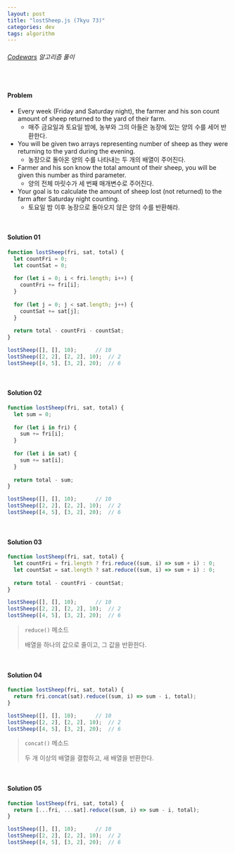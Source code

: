 ```yaml
---
layout: post
title: "lostSheep.js (7kyu 73)"
categories: dev
tags: algorithm
---
```


###### [Codewars](https://www.codewars.com) 알고리즘 풀이

<br>

#### Problem

- Every week (Friday and Saturday night), the farmer and his son count amount of sheep returned to the yard of their farm.
  - 매주 금요일과 토요일 밤에, 농부와 그의 아들은 농장에 있는 양의 수를 세어 반환한다.
- You will be given two arrays representing number of sheep as they were returning to the yard during the evening.
  - 농장으로 돌아온 양의 수를 나타내는 두 개의 배열이 주어진다.
- Farmer and his son know the total amount of their sheep, you will be given this number as third parameter.
  - 양의 전체 마릿수가 세 번째 매개변수로 주어진다.
- Your goal is to calculate the amount of sheep lost (not returned) to the farm after Saturday night counting.
  - 토요일 밤 이후 농장으로 돌아오지 않은 양의 수를 반환해라.

<br>

#### Solution 01

```js
function lostSheep(fri, sat, total) {
  let countFri = 0;
  let countSat = 0;
  
  for (let i = 0; i < fri.length; i++) {
    countFri += fri[i];
  }
  
  for (let j = 0; j < sat.length; j++) {
    countSat += sat[j];
  }
  
  return total - countFri - countSat;
}

lostSheep([], [], 10);		// 10
lostSheep([2, 2], [2, 2], 10);	// 2
lostSheep([4, 5], [3, 2], 20);	// 6
```

<br>

#### Solution 02

```js
function lostSheep(fri, sat, total) {
  let sum = 0;
  
  for (let i in fri) {
    sum += fri[i];
  }
  
  for (let i in sat) {
    sum += sat[i];
  }
  
  return total - sum;
}

lostSheep([], [], 10);		// 10
lostSheep([2, 2], [2, 2], 10);	// 2
lostSheep([4, 5], [3, 2], 20);	// 6
```

<br>

#### Solution 03

```js
function lostSheep(fri, sat, total) {
  let countFri = fri.length ? fri.reduce((sum, i) => sum + i) : 0;
  let countSat = sat.length ? sat.reduce((sum, i) => sum + i) : 0;
  
  return total - countFri - countSat;
}

lostSheep([], [], 10);		// 10
lostSheep([2, 2], [2, 2], 10);	// 2
lostSheep([4, 5], [3, 2], 20);	// 6
```

> `reduce()` 메소드
>
> 배열을 하나의 값으로 줄이고, 그 값을 반환한다.

<br>

#### Solution 04

```js
function lostSheep(fri, sat, total) {
  return fri.concat(sat).reduce((sum, i) => sum - i, total);
}

lostSheep([], [], 10);		// 10
lostSheep([2, 2], [2, 2], 10);	// 2
lostSheep([4, 5], [3, 2], 20);	// 6
```

> `concat()` 메소드
>
> 두 개 이상의 배열을 결합하고, 새 배열을 반환한다.

<br>

#### Solution 05

```js
function lostSheep(fri, sat, total) {
  return [...fri, ...sat].reduce((sum, i) => sum - i, total);
}

lostSheep([], [], 10);		// 10
lostSheep([2, 2], [2, 2], 10);	// 2
lostSheep([4, 5], [3, 2], 20);	// 6
```

<br>